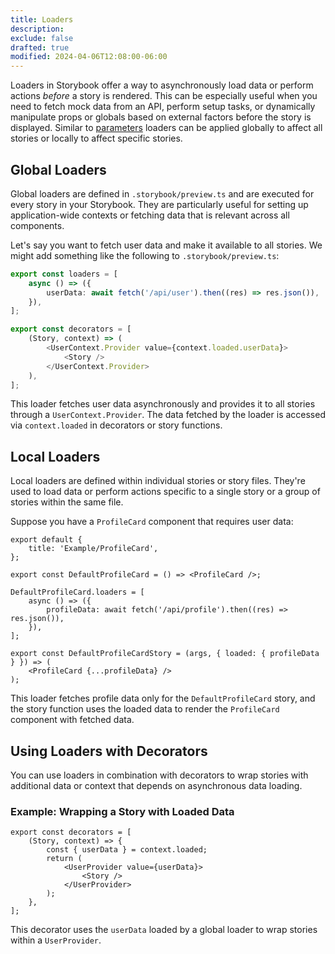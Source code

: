 ```yaml
---
title: Loaders
description:
exclude: false
drafted: true
modified: 2024-04-06T12:08:00-06:00
---
```


Loaders in Storybook offer a way to asynchronously load data or perform actions _before_ a story is rendered. This can be especially useful when you need to fetch mock data from an API, perform setup tasks, or dynamically manipulate props or globals based on external factors before the story is displayed. Similar to [parameters](parameters.md) loaders can be applied globally to affect all stories or locally to affect specific stories.

## Global Loaders

Global loaders are defined in `.storybook/preview.ts` and are executed for every story in your Storybook. They are particularly useful for setting up application-wide contexts or fetching data that is relevant across all components.

Let's say you want to fetch user data and make it available to all stories. We might add something like the following to `.storybook/preview.ts`:

```ts
export const loaders = [
	async () => ({
		userData: await fetch('/api/user').then((res) => res.json()),
	}),
];

export const decorators = [
	(Story, context) => (
		<UserContext.Provider value={context.loaded.userData}>
			<Story />
		</UserContext.Provider>
	),
];
```

This loader fetches user data asynchronously and provides it to all stories through a `UserContext.Provider`. The data fetched by the loader is accessed via `context.loaded` in decorators or story functions.

## Local Loaders

Local loaders are defined within individual stories or story files. They're used to load data or perform actions specific to a single story or a group of stories within the same file.

Suppose you have a `ProfileCard` component that requires user data:

```tsx
export default {
	title: 'Example/ProfileCard',
};

export const DefaultProfileCard = () => <ProfileCard />;

DefaultProfileCard.loaders = [
	async () => ({
		profileData: await fetch('/api/profile').then((res) => res.json()),
	}),
];

export const DefaultProfileCardStory = (args, { loaded: { profileData } }) => (
	<ProfileCard {...profileData} />
);
```

This loader fetches profile data only for the `DefaultProfileCard` story, and the story function uses the loaded data to render the `ProfileCard` component with fetched data.

## Using Loaders with Decorators

You can use loaders in combination with decorators to wrap stories with additional data or context that depends on asynchronous data loading.

### Example: Wrapping a Story with Loaded Data

```tsx
export const decorators = [
	(Story, context) => {
		const { userData } = context.loaded;
		return (
			<UserProvider value={userData}>
				<Story />
			</UserProvider>
		);
	},
];
```

This decorator uses the `userData` loaded by a global loader to wrap stories within a `UserProvider`.

